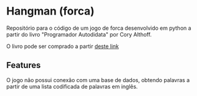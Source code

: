 # Hangman (forca)

Repositório para o código de um jogo de forca desenvolvido em python a partir do livro "Programador Autodidata" por Cory Althoff.

O livro pode ser comprado a partir [deste link](https://www.amazon.com.br/Programador-Autodidata-Definitivo-Programar-Profissionalmente/dp/8575228358)

## Features

O jogo não possui conexão com uma base de dados, obtendo palavras a partir de uma lista codificada de palavras em inglês.
